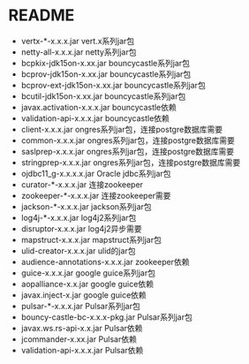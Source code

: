 # README

- vertx-*-x.x.x.jar vert.x系列jar包
- netty-all-x.x.x.jar netty系列jar包
- bcpkix-jdk15on-x.xx.jar bouncycastle系列jar包
- bcprov-jdk15on-x.xx.jar bouncycastle系列jar包
- bcprov-ext-jdk15on-x.xx.jar bouncycastle系列jar包
- bcutil-jdk15on-x.xx.jar bouncycastle系列jar包
- javax.activation-x.x.x.jar bouncycastle依赖
- validation-api-x.x.x.jar bouncycastle依赖
- client-x.x.x.jar ongres系列jar包，连接postgre数据库需要
- common-x.x.x.jar ongres系列jar包，连接postgre数据库需要
- saslprep-x.x.x.jar ongres系列jar包，连接postgre数据库需要
- stringprep-x.x.x.jar ongres系列jar包，连接postgre数据库需要
- ojdbc11_g-x.x.x.x.jar Oracle jdbc系列jar包
- curator-*-x.x.x.jar 连接zookeeper
- zookeeper-*-x.x.x.jar 连接zookeeper需要
- jackson-*-x.x.x.jar jackson系列jar包
- log4j-*-x.x.x.jar  log4j2系列jar包
- disruptor-x.x.x.jar log4j2异步需要
- mapstruct-x.x.x.jar mapstruct系列jar包
- ulid-creator-x.x.x.jar ulid的jar包
- audience-annotations-x.x.x.jar zookeeper依赖
- guice-x.x.x.jar google guice系列jar包
- aopalliance-x.x.jar google guice依赖
- javax.inject-x.jar google guice依赖
- pulsar-*-x.x.x.jar Pulsar系列jar包
- bouncy-castle-bc-x.x.x-pkg.jar Pulsar系列jar包
- javax.ws.rs-api-x.x.jar Pulsar依赖
- jcommander-x.xx.jar Pulsar依赖
- validation-api-x.x.x.jar Pulsar依赖
